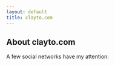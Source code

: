 ```yaml
---
layout: default
title: clayto.com
---
```


About clayto.com
----------------

A few social networks have my attention:

<a class="btn btn-default btn-lg" href="https://github.com/mwcz" title="My github account">
    <i class="icon-github-alt icon-3x"></i>
</a>
<a class="btn btn-default btn-lg" href="https://twitter.com/mwcz" title="My twitter account">
    <i class="icon-twitter icon-3x text-info"></i>
</a>
<a class="btn btn-default btn-lg" href="http://stackoverflow.com/users/215148/mwcz" title="My Stack Overflow account">
    <i class="icon-stackexchange icon-3x text-warning"></i>
</a>


